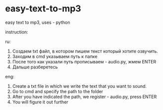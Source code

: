 # easy-text-to-mp3
easy text to mp3, uses - python

instruction:

ru:
1. Создаем txt файл, в котором пишем текст который хотите озвучить.
2. Заходим в cmd указываем путь к папке 
3. После того как указали путь прописываем - audio.py, жмем ENTER
4. Дальше разберетесь

eng:
1. Create a txt file in which we write the text that you want to sound.
2. Go to cmd and specify the path to the folder
3. After you have indicated the path, we register - audio.py, press ENTER
4. You will figure it out further
